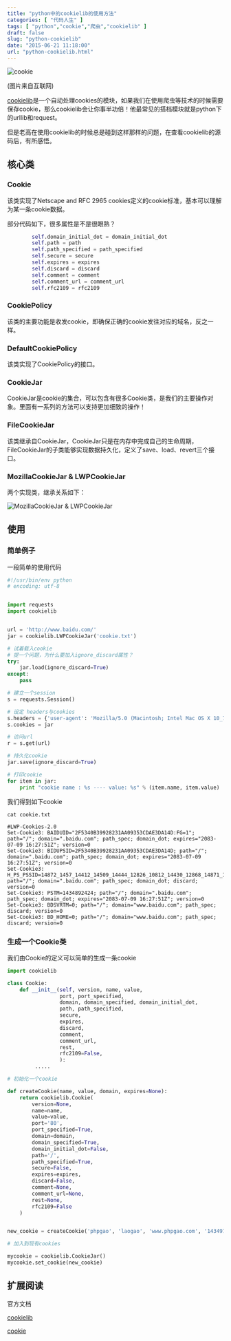 ```yaml
---
title: "python中的cookielib的使用方法"
categories: [ "代码人生" ]
tags: [ "python","cookie","爬虫","cookielib" ]
draft: false
slug: "python-cookielib"
date: "2015-06-21 11:18:00"
url: "python-cookielib.html"
---
```


![cookie][1]

(图片来自互联网)

[cookielib][2]是一个自动处理cookies的模块，如果我们在使用爬虫等技术的时候需要保存cookie，那么cookielib会让你事半功倍！他最常见的搭档模块就是python下的urllib和request。

但是老高在使用cookielib的时候总是碰到这样那样的问题，在查看cookielib的源码后，有所感悟。


<!--more-->


## 核心类

### Cookie

该类实现了Netscape and RFC 2965 cookies定义的cookie标准，基本可以理解为某一条cookie数据。

部分代码如下，很多属性是不是很眼熟？

```python
        self.domain_initial_dot = domain_initial_dot
        self.path = path
        self.path_specified = path_specified
        self.secure = secure
        self.expires = expires
        self.discard = discard
        self.comment = comment
        self.comment_url = comment_url
        self.rfc2109 = rfc2109
```

### CookiePolicy

该类的主要功能是收发cookie，即确保正确的cookie发往对应的域名，反之一样。

### DefaultCookiePolicy

该类实现了CookiePolicy的接口。

### CookieJar

CookieJar是cookie的集合，可以包含有很多Cookie类，是我们的主要操作对象。里面有一系列的方法可以支持更加细致的操作！

### FileCookieJar

该类继承自CookieJar，CookieJar只是在内存中完成自己的生命周期，FileCookieJar的子类能够实现数据持久化，定义了save、load、revert三个接口。

### MozillaCookieJar & LWPCookieJar

两个实现类，继承关系如下：

![MozillaCookieJar & LWPCookieJar][3]

## 使用

### 简单例子

一段简单的使用代码

```python
#!/usr/bin/env python
# encoding: utf-8


import requests
import cookielib


url = 'http://www.baidu.com/'
jar = cookielib.LWPCookieJar('cookie.txt')

# 试着载入cookie
# 提一个问题，为什么要加入ignore_discard属性？
try:
    jar.load(ignore_discard=True)
except:
    pass

# 建立一个session
s = requests.Session()

# 设定 headers与cookies
s.headers = {'user-agent': 'Mozilla/5.0 (Macintosh; Intel Mac OS X 10_7_2) AppleWebKit/537.36 (KHTML, like Gecko) Chrome/27.0.1453.93 Safari/537.36'}
s.cookies = jar

# 访问url
r = s.get(url)

# 持久化cookie
jar.save(ignore_discard=True)

# 打印cookie
for item in jar:
    print "cookie name : %s ---- value: %s" % (item.name, item.value)
```

我们得到如下cookie

```
cat cookie.txt

#LWP-Cookies-2.0
Set-Cookie3: BAIDUID="2F5340B39928231AA09353CDAE3DA14D:FG=1"; path="/"; domain=".baidu.com"; path_spec; domain_dot; expires="2083-07-09 16:27:51Z"; version=0
Set-Cookie3: BIDUPSID=2F5340B39928231AA09353CDAE3DA14D; path="/"; domain=".baidu.com"; path_spec; domain_dot; expires="2083-07-09 16:27:51Z"; version=0
Set-Cookie3: H_PS_PSSID=14872_1457_14412_14509_14444_12826_10812_14430_12868_14871_12723_14962_14919_14902_15384_12095_13937_15963; path="/"; domain=".baidu.com"; path_spec; domain_dot; discard; version=0
Set-Cookie3: PSTM=1434892424; path="/"; domain=".baidu.com"; path_spec; domain_dot; expires="2083-07-09 16:27:51Z"; version=0
Set-Cookie3: BDSVRTM=0; path="/"; domain="www.baidu.com"; path_spec; discard; version=0
Set-Cookie3: BD_HOME=0; path="/"; domain="www.baidu.com"; path_spec; discard; version=0
```

### 生成一个Cookie类

我们由Cookie的定义可以简单的生成一条cookie

```python
import cookielib

class Cookie:
    def __init__(self, version, name, value,
                 port, port_specified,
                 domain, domain_specified, domain_initial_dot,
                 path, path_specified,
                 secure,
                 expires,
                 discard,
                 comment,
                 comment_url,
                 rest,
                 rfc2109=False,
                 ):
         .....

# 初始化一个cookie

def createCookie(name, value, domain, expires=None):
    return cookielib.Cookie(
        version=None,
        name=name,
        value=value,
        port='80',
        port_specified=True,
        domain=domain,
        domain_specified=True,
        domain_initial_dot=False,
        path='/',
        path_specified=True,
        secure=False,
        expires=expires,
        discard=False,
        comment=None,
        comment_url=None,
        rest=None,
        rfc2109=False
    )


new_cookie = createCookie('phpgao', 'laogao', 'www.phpgao.com', '1434977736')

# 加入到现有cookies

mycookie = cookielib.CookieJar()
mycookie.set_cookie(new_cookie)
```

## 扩展阅读

官方文档

[cookielib][4]

[cookie][5]


  [1]: https://blog.phpgao.com/usr/uploads/2015/06/2635542683.jpg
  [2]: https://docs.python.org/2/library/cookielib.html
  [3]: https://blog.phpgao.com/usr/uploads/2015/06/2416418833.png
  [4]: https://docs.python.org/2/library/cookielib.html
  [5]: https://docs.python.org/2/library/cookie.html